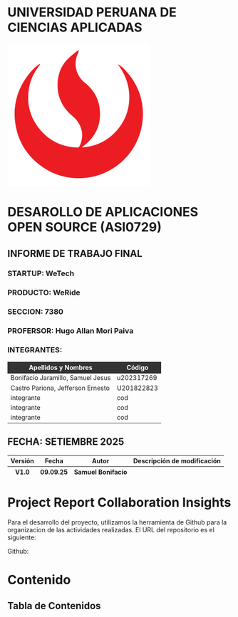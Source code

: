 <div >

# UNIVERSIDAD PERUANA DE CIENCIAS APLICADAS

<img src="assets/LogoUPC.png" alt="Logo UPC">

# DESAROLLO DE APLICACIONES OPEN SOURCE (ASI0729)

## INFORME DE TRABAJO FINAL

### STARTUP: WeTech
### PRODUCTO: WeRide
### SECCION: 7380
### PROFERSOR: Hugo Allan Mori Paiva
### INTEGRANTES:

<table>
  <thead>
    <tr>
      <th style="background-color: #333; color: #fff;">Apellidos y Nombres</th>
      <th style="background-color: #333; color: #fff;">Código</th>
    </tr>
  </thead>
  <tbody>
    <tr>
      <td>Bonifacio Jaramillo, Samuel Jesus</td>
      <td>u202317269</td>
    </tr>
    <tr>
      <td>Castro Pariona, Jefferson Ernesto</td>
      <td>U201822823</td>
    </tr>
    <tr>
      <td>integrante</td>
      <td>cod</td>
    </tr>
    <tr>
      <td>integrante</td>
      <td>cod</td>
    </tr>
     <tr>
      <td>integrante</td>
      <td>cod</td>
    </tr>
  </tbody>
</table>


## FECHA: SETIEMBRE 2025

</div>

<table>
    <thead>
        <tr>
            <th>Versión</th>
            <th>Fecha</th>
            <th>Autor</th>
            <th>Descripción de modificación</th>
        </tr>
<tr>
            <th>V1.0</th>
            <th>09.09.25</th>
            <th>Samuel Bonifacio</th>
            <th></th>
        </tr>
    </thead>
    <tbody></tbody>
</table>

# Project Report Collaboration Insights

Para el desarrollo del proyecto, utilizamos la herramienta de Github para la organizacion de las actividades realizadas. El URL del repositorio es el siguiente: 

Github: 

# Contenido
## Tabla de Contenidos

